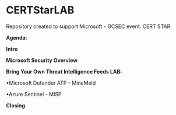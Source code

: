 # CERTStarLAB

Repository created to support Microsoft - GCSEC event.
CERT STAR

**Agenda:**

  **Intro**
  
  **Microsoft Security Overview**

  **Bring Your Own Threat Intelligence Feeds LAB:**
  
  •Microsoft Defender ATP - MineMeld
  
  •Azure Sentinel - MISP
  
  **Closing**
